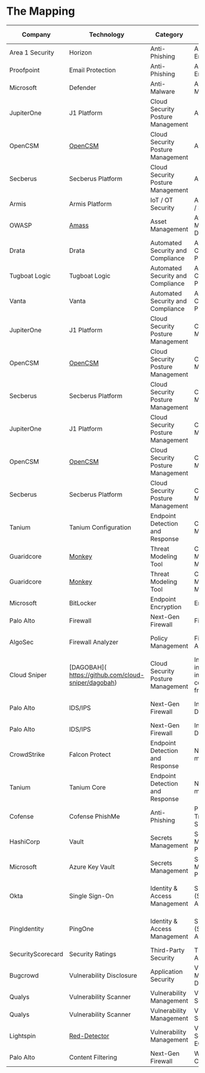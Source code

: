 # The Mapping

| Company           | Technology                                                     | Category                          | Description                                                                  | NIST Function | NIST Category                        |
|-------------------|----------------------------------------------------------------|-----------------------------------|------------------------------------------------------------------------------|---------------|--------------------------------------|
| Area 1 Security   | Horizon                                                        | Anti-Phishing                     | Anti-Phishing and Email Protection                                           | Protect       | Protective Technology                |
| Proofpoint        | Email Protection                                               | Anti-Phishing                     | Anti-Phishing and Email Protection                                           | Protect       | Protective Technology                |
| Microsoft         | Defender                                                       | Anti-Malware                      | Anti-Virus / Anti-Malware                                                    | Detect        | Detection Processes                  |
| JupiterOne        | J1 Platform                                                    | Cloud Security Posture Management | Asset Management                                                             | Identify      | Asset Management                     |
| OpenCSM           | [OpenCSM](https://github.com/OpenCSPM/opencspm)                | Cloud Security Posture Management | Asset Management                                                             | Identify      | Asset Management                     |
| Secberus          | Secberus Platform                                              | Cloud Security Posture Management | Asset Management                                                             | Identify      | Asset Management                     |
| Armis             | Armis Platform                                                 | IoT / OT Security                 | Asset Management / Secure OT/ICS                                             | Identify      | Asset Management                     |
| OWASP             | [Amass](https://github.com/OWASP/Amass)                        | Asset Management                  | Attack Surface Mapping and Asset Discovery                                   | Identify      | Asset Management                     |
| Drata             | Drata                                                          | Automated Security and Compliance | Automated SOC2 Compliance Platform                                           | Identify      | Governance                           |
| Tugboat Logic     | Tugboat Logic                                                  | Automated Security and Compliance | Automated SOC2 Compliance Platform                                           | Identify      | Governance                           |
| Vanta             | Vanta                                                          | Automated Security and Compliance | Automated SOC2 Compliance Platform                                           | Identify      | Governance                           |
| JupiterOne        | J1 Platform                                                    | Cloud Security Posture Management | Compliance Monitoring                                                        | Identify      | Risk Assessment                      |
| OpenCSM           | [OpenCSM](https://github.com/OpenCSPM/opencspm)                | Cloud Security Posture Management | Compliance Monitoring                                                        | Identify      | Risk Assessment                      |
| Secberus          | Secberus Platform                                              | Cloud Security Posture Management | Compliance Monitoring                                                        | Identify      | Risk Assessment                      |
| JupiterOne        | J1 Platform                                                    | Cloud Security Posture Management | Configuration Monitoring                                                     | Detect        | Security Continuous Monitoring       |
| OpenCSM           | [OpenCSM](https://github.com/OpenCSPM/opencspm)                | Cloud Security Posture Management | Configuration Monitoring                                                     | Detect        | Security Continuous Monitoring       |
| Secberus          | Secberus Platform                                              | Cloud Security Posture Management | Configuration Monitoring                                                     | Detect        | Security Continuous Monitoring       |
| Tanium            | Tanium Configuration                                           | Endpoint Detection and Response   | Configuration Monitoring                                                     | Detect        | Security Continuous Monitoring       |
| Guaridcore        | [Monkey](https://github.com/guardicore/monkey)                 | Threat Modeling Tool              | Configuration Monitoring and Management                                      | Detect        | Security Continuous Monitoring       |
| Guaridcore        | [Monkey](https://github.com/guardicore/monkey)                 | Threat Modeling Tool              | Configuration Monitoring and Management                                      | Identify      | Risk Assessment                      |
| Microsoft         | BitLocker                                                      | Endpoint Encryption               | Endpoint Encryption                                                          | Protect       | Data Security                        |
| Palo Alto         | Firewall                                                       | Next-Gen Firewall                 | Firewall                                                                     | Protect       | Protective Technology                |
| AlgoSec           | Firewall Analyzer                                              | Policy Management                 | Firewall Rule Analysis                                                       | Detect        | Security Continuous Monitoring       |
| Cloud Sniper      | [DAGOBAH](<br/>https://github.com/cloud-sniper/dagobah)        | Cloud Security Posture Management | Internal threat intelligence, inventory & compliance data from AWS resources | Detect        | Security Continuous Monitoring       |
| Palo Alto         | IDS/IPS                                                        | Next-Gen Firewall                 | Intrusion Detection/Protection                                               | Detect        | Security Continuous Monitoring       |
| Palo Alto         | IDS/IPS                                                        | Next-Gen Firewall                 | Intrusion Detection/Protection                                               | Protect       | Protective Technology                |
| CrowdStrike       | Falcon Protect                                                 | Endpoint Detection and Response   | Next-Gen Anti-malware / EDR                                                  | Detect        | Security Continuous Monitoring       |
| Tanium            | Tanium Core                                                    | Endpoint Detection and Response   | Next-Gen Anti-malware / EDR                                                  | Detect        | Security Continuous Monitoring       |
| Cofense           | Cofense PhishMe                                                | Anti-Phishing                     | Phishing Awareness Training & Threat Simulations                             | Protect       | Awareness and Training               |
| HashiCorp         | Vault                                                          | Secrets Management                | Secrets Management Platform                                                  | Protect       | Data Security                        |
| Microsoft         | Azure Key Vault                                                | Secrets Management                | Secrets Management Platform                                                  | Protect       | Data Security                        |
| Okta              | Single Sign-On                                                 | Identity & Access Management      | Single Sign-On (SSO) and External Authentication                             | Protect       | Identity Management & Access Control |
| PingIdentity      | PingOne                                                        | Identity & Access Management      | Single Sign-On (SSO) and External Authentication                             | Protect       | Identity Management & Access Control |
| SecurityScorecard | Security Ratings                                               | Third-Party Security              | Third Party Risk Assessment                                                  | Protect       | Data Security                        |
| Bugcrowd          | Vulnerability Disclosure                                       | Application Security              | Vulnerability Monitoring / Public Disclosure                                 | Identify      | Risk Assessment                      |
| Qualys            | Vulnerability Scanner                                          | Vulnerability Management          | Vulnerability Scanner                                                        | Detect        | Detection Processes                  |
| Qualys            | Vulnerability Scanner                                          | Vulnerability Management          | Vulnerability Scanner                                                        | Identify      | Asset Management                     |
| Lightspin         | [Red-Detector](https://github.com/lightspin-tech/red-detector) | Vulnerability Management          | Vulnerability Scanner for AWS EC2 instances                                  | Detect        | Security Continuous Monitoring       |
| Palo Alto         | Content Filtering                                              | Next-Gen Firewall                 | Web Proxy / Web Content Filtering                                            | Protect       | Protective Technology                |